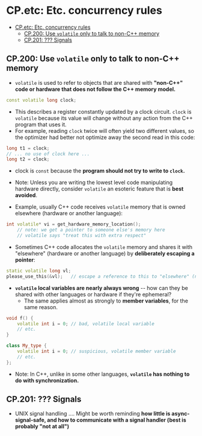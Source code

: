 # CP.etc: Etc. concurrency rules

- [CP.etc: Etc. concurrency rules](#cpetc-etc-concurrency-rules)
  - [CP.200: Use `volatile` only to talk to non-C++ memory](#cp200-use-volatile-only-to-talk-to-non-c-memory)
  - [CP.201: ??? Signals](#cp201--signals)

## CP.200: Use `volatile` only to talk to non-C++ memory
- `volatile` is used to refer to objects that are shared with **"non-C++" code or hardware that does not follow the C++ memory model.**

```cpp
const volatile long clock;
```
- This describes a register constantly updated by a clock circuit. `clock` is `volatile` because its value will change without any action from the C++ program that uses it.
- For example, reading `clock` twice will often yield two different values, so the optimizer had better not optimize away the second read in this code:
```cpp
long t1 = clock;
// ... no use of clock here ...
long t2 = clock;
```
- clock is `const` because the **program should not try to write to `clock`.**
- Note: Unless you are writing the lowest level code manipulating hardware directly, consider `volatile` an esoteric feature that is **best avoided**.

- Example, usually C++ code receives `volatile` memory that is owned elsewhere (hardware or another language):

```cpp
int volatile* vi = get_hardware_memory_location();
    // note: we get a pointer to someone else's memory here
    // volatile says "treat this with extra respect"
```
- Sometimes C++ code allocates the `volatile` memory and shares it with "elsewhere" (hardware or another language) by **deliberately escaping a pointer**:

```cpp
static volatile long vl;
please_use_this(&vl);   // escape a reference to this to "elsewhere" (not C++)
```

- **`volatile` local variables are nearly always wrong** -- how can they be shared with other languages or hardware if they're ephemeral?
  - The same applies almost as strongly to **member variables**, for the same reason.

```cpp
void f() {
    volatile int i = 0; // bad, volatile local variable
    // etc.
}

class My_type {
    volatile int i = 0; // suspicious, volatile member variable
    // etc.
};
```
- Note: In C++, unlike in some other languages, **`volatile` has nothing to do with synchronization.**

## CP.201: ??? Signals
- UNIX signal handling .... Might be worth reminding **how little is async-signal-safe, and how to communicate with a signal handler (best is probably "not at all")**